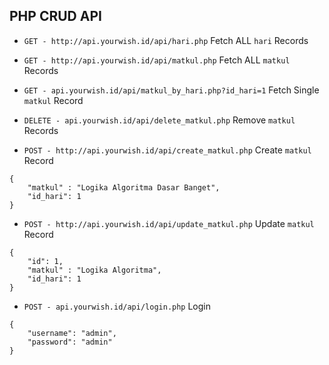 ## PHP CRUD API
* `GET - http://api.yourwish.id/api/hari.php` Fetch ALL `hari` Records
* `GET - http://api.yourwish.id/api/matkul.php` Fetch ALL `matkul` Records
* `GET - api.yourwish.id/api/matkul_by_hari.php?id_hari=1` Fetch Single `matkul` Record
* `DELETE - api.yourwish.id/api/delete_matkul.php` Remove `matkul` Records

* `POST - http://api.yourwish.id/api/create_matkul.php` Create `matkul` Record
```
{
    "matkul" : "Logika Algoritma Dasar Banget",
    "id_hari": 1
}
```

* `POST - http://api.yourwish.id/api/update_matkul.php` Update `matkul` Record
```
{
    "id": 1,
    "matkul" : "Logika Algoritma",
    "id_hari": 1
}
```

* `POST - api.yourwish.id/api/login.php` Login
```
{
    "username": "admin",
    "password": "admin"
}
```
